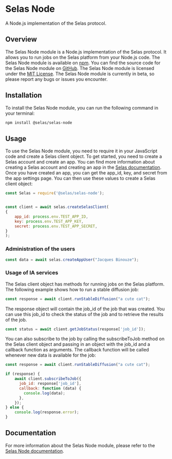 # Selas Node

A Node.js implementation of the Selas protocol.

## Overview

The Selas Node module is a Node.js implementation of the Selas protocol. It allows you to run jobs on the Selas platform from your Node.js code. The Selas Node module is available on [npm](https://www.npmjs.com/package/@selas/selas-node). You can find the source code for the Selas Node module on [GitHub](https://github.com/SelasAI/selas-node). The Selas Node module is licensed under the [MIT License](https://opensource.org/licenses/MIT). The Selas Node module is currently in beta, so please report any bugs or issues you encounter.

## Installation

To install the Selas Node module, you can run the following command in your terminal:
```bash
npm install @selas/selas-node
```

## Usage

To use the Selas Node module, you need to require it in your JavaScript code and create a Selas client object. To get started, you need to create a Selas account and create an app. You can find more information about creating a Selas account and creating an app in the [Selas documentation](https://selas.ai/docs/). Once you have created an app, you can get the app_id, key, and secret from the app settings page. You can then use these values to create a Selas client object:


```js
const Selas = require('@selas/selas-node');


const client = await selas.createSelasClient(
{
    app_id: process.env.TEST_APP_ID,
    key: process.env.TEST_APP_KEY,
    secret: process.env.TEST_APP_SECRET,
}
);
```

### Administration of the users

```js
const data = await selas.createAppUser("Jacques Binouze");
```

### Usage of IA services

The Selas client object has methods for running jobs on the Selas platform. The following example shows how to run a stable diffusion job:

```js
const response = await client.runStableDiffusion("a cute cat");
```

The response object will contain the job_id of the job that was created. You can use this job_id to check the status of the job and to retrieve the results of the job.

```js
const status = await client.getJobStatus(response['job_id']);
```

You can also subscribe to the job by calling the subscribeToJob method on the Selas client object and passing in an object with the job_id and a callback function as arguments. The callback function will be called whenever new data is available for the job:

```js
const response = await client.runStableDiffusion("a cute cat");

if (response) {
    await client.subscribeToJob({
      job_id: response['job_id'],  
      callback: function (data) {
        console.log(data);
      },
    });
} else {
    console.log(response.error);
}
```

## Documentation

For more information about the Selas Node module, please refer to the [Selas Node documentation](https://selas.ai/docs/selas-node).

